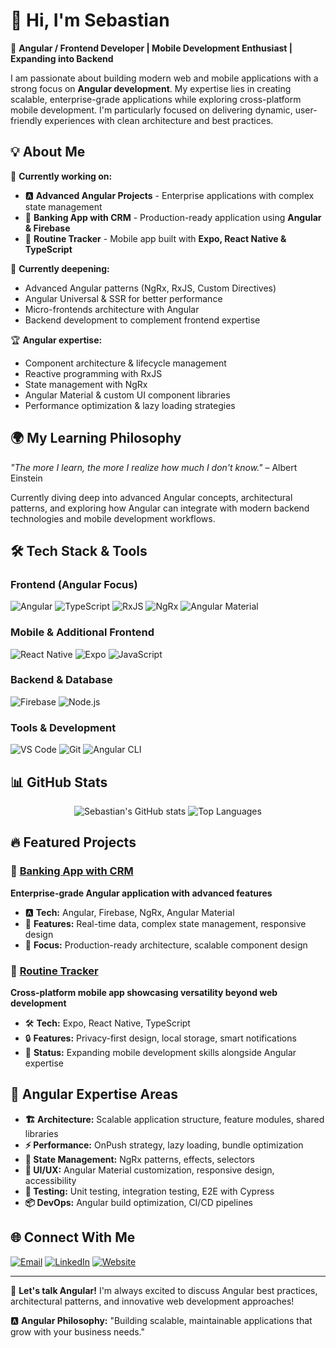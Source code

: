 # 👋 Hi, I'm Sebastian

🚀 **Angular / Frontend Developer | Mobile Development Enthusiast | Expanding into Backend**

I am passionate about building modern web and mobile applications with a strong focus on **Angular development**. My expertise lies in creating scalable, enterprise-grade applications while exploring cross-platform mobile development. I'm particularly focused on delivering dynamic, user-friendly experiences with clean architecture and best practices.

## 💡 About Me

🔭 **Currently working on:**
- 🅰️ **Advanced Angular Projects** - Enterprise applications with complex state management
- 🏦 **Banking App with CRM** - Production-ready application using **Angular & Firebase**
- 📱 **Routine Tracker** - Mobile app built with **Expo, React Native & TypeScript**

🌱 **Currently deepening:**
- Advanced Angular patterns (NgRx, RxJS, Custom Directives)
- Angular Universal & SSR for better performance
- Micro-frontends architecture with Angular
- Backend development to complement frontend expertise

🏆 **Angular expertise:**
- Component architecture & lifecycle management
- Reactive programming with RxJS
- State management with NgRx
- Angular Material & custom UI component libraries
- Performance optimization & lazy loading strategies

## 🌍 My Learning Philosophy

*"The more I learn, the more I realize how much I don't know."* – Albert Einstein

Currently diving deep into advanced Angular concepts, architectural patterns, and exploring how Angular can integrate with modern backend technologies and mobile development workflows.

## 🛠 Tech Stack & Tools

### **Frontend (Angular Focus)**
![Angular](https://img.shields.io/badge/Angular-DD0031?style=for-the-badge&logo=angular&logoColor=white)
![TypeScript](https://img.shields.io/badge/TypeScript-3178C6?style=for-the-badge&logo=typescript&logoColor=white)
![RxJS](https://img.shields.io/badge/RxJS-B7178C?style=for-the-badge&logo=reactivex&logoColor=white)
![NgRx](https://img.shields.io/badge/NgRx-412846?style=for-the-badge&logo=ngrx&logoColor=white)
![Angular Material](https://img.shields.io/badge/Angular%20Material-009688?style=for-the-badge&logo=angular&logoColor=white)

### **Mobile & Additional Frontend**
![React Native](https://img.shields.io/badge/React%20Native-61DAFB?style=for-the-badge&logo=react&logoColor=black)
![Expo](https://img.shields.io/badge/Expo-000020?style=for-the-badge&logo=expo&logoColor=white)
![JavaScript](https://img.shields.io/badge/JavaScript-F7DF1E?style=for-the-badge&logo=javascript&logoColor=black)

### **Backend & Database**
![Firebase](https://img.shields.io/badge/Firebase-FFCA28?style=for-the-badge&logo=firebase&logoColor=black)
![Node.js](https://img.shields.io/badge/Node.js-339933?style=for-the-badge&logo=node.js&logoColor=white)

### **Tools & Development**
![VS Code](https://img.shields.io/badge/VS%20Code-007ACC?style=for-the-badge&logo=visual-studio-code&logoColor=white)
![Git](https://img.shields.io/badge/Git-F05032?style=for-the-badge&logo=git&logoColor=white)
![Angular CLI](https://img.shields.io/badge/Angular%20CLI-DD0031?style=for-the-badge&logo=angular&logoColor=white)

## 📊 GitHub Stats

<div align="center">
  <img src="https://github-readme-stats.vercel.app/api?username=Sebastian-Rothe&show_icons=true&theme=radical&hide_border=true" alt="Sebastian's GitHub stats" />
  <img src="https://github-readme-stats.vercel.app/api/top-langs/?username=Sebastian-Rothe&layout=compact&theme=radical&hide_border=true" alt="Top Languages" />
</div>

## 🔥 Featured Projects

### 🏦 [Banking App with CRM](https://github.com/Sebastian-Rothe/mockbank-crm) 
**Enterprise-grade Angular application with advanced features**
- 🅰️ **Tech:** Angular, Firebase, NgRx, Angular Material
- 🚀 **Features:** Real-time data, complex state management, responsive design
- 🎯 **Focus:** Production-ready architecture, scalable component design

### 📱 [Routine Tracker](https://github.com/Sebastian-Rothe/tracker-app)
**Cross-platform mobile app showcasing versatility beyond web development**
- 🛠️ **Tech:** Expo, React Native, TypeScript
- 🔒 **Features:** Privacy-first design, local storage, smart notifications
- 🎯 **Status:** Expanding mobile development skills alongside Angular expertise

## 🎯 Angular Expertise Areas

- **🏗️ Architecture:** Scalable application structure, feature modules, shared libraries
- **⚡ Performance:** OnPush strategy, lazy loading, bundle optimization
- **🔄 State Management:** NgRx patterns, effects, selectors
- **🎨 UI/UX:** Angular Material customization, responsive design, accessibility
- **🧪 Testing:** Unit testing, integration testing, E2E with Cypress
- **📦 DevOps:** Angular build optimization, CI/CD pipelines

## 🌐 Connect With Me

[![Email](https://img.shields.io/badge/Email-D14836?style=for-the-badge&logo=gmail&logoColor=white)](mailto:mail@sebastian-rothe.com)
[![LinkedIn](https://img.shields.io/badge/LinkedIn-0077B5?style=for-the-badge&logo=linkedin&logoColor=white)](https://linkedin.com/in/sebastian-rothe)
[![Website](https://img.shields.io/badge/Website-000000?style=for-the-badge&logo=About.me&logoColor=white)](https://tracker-app-webpage.netlify.app)

---

💬 **Let's talk Angular!** I'm always excited to discuss Angular best practices, architectural patterns, and innovative web development approaches!

🅰️ **Angular Philosophy:** "Building scalable, maintainable applications that grow with your business needs."
